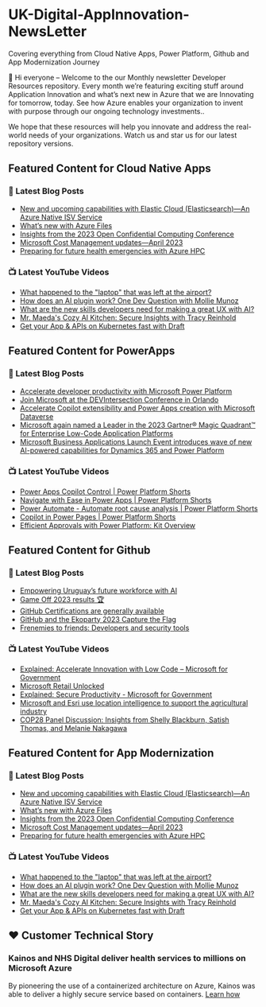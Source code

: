 # UK-Digital-AppInnovation-NewsLetter

Covering everything from Cloud Native Apps, Power Platform, Github and App Modernization Journey

👋 Hi everyone – Welcome to the our Monthly newsletter Developer Resources repository. Every month we’re featuring exciting stuff around Application Innovation and what’s next new in Azure that we are Innovating for tomorrow, today. See how Azure enables your organization to invent with purpose through our ongoing technology investments..


We hope that these resources will help you innovate and address the real-world needs of your organizations. Watch us and star us for our latest repository versions.

## Featured Content for Cloud Native Apps


### 📝 Latest Blog Posts

    
<!-- BLOGCNA:START -->
- [New and upcoming capabilities with Elastic Cloud (Elasticsearch)—An Azure Native ISV Service](https://azure.microsoft.com/blog/new-and-upcoming-capabilities-with-elastic-cloud-elasticsearch-an-azure-native-isv-service/)
- [What’s new with Azure Files](https://azure.microsoft.com/blog/what-s-new-with-azure-files/)
- [Insights from the 2023 Open Confidential Computing Conference](https://azure.microsoft.com/blog/insights-from-the-2023-open-confidential-computing-conference/)
- [Microsoft Cost Management updates—April 2023](https://azure.microsoft.com/blog/microsoft-cost-management-updates-april-2023/)
- [Preparing for future health emergencies with Azure HPC ](https://azure.microsoft.com/blog/preparing-for-future-health-emergencies-with-azure-hpc/)
<!-- BLOGCNA:END -->

### 📺 Latest YouTube Videos

 
<!-- YOUTUBECNA:START -->
- [What happened to the &quot;laptop&quot; that was left at the airport?](https://www.youtube.com/watch?v=f576faq6NqQ)
- [How does an AI plugin work? One Dev Question with Mollie Munoz](https://www.youtube.com/watch?v=BmUMuoj0kyE)
- [What are the new skills developers need for making a great UX with AI?](https://www.youtube.com/watch?v=Z-Qj2DAW334)
- [Mr. Maeda&#39;s Cozy AI Kitchen: Secure Insights with Tracy Reinhold](https://www.youtube.com/watch?v=-w7J7jXg-CA)
- [Get your App &amp; APIs on Kubernetes fast with Draft](https://www.youtube.com/watch?v=Es212osaEbU)
<!-- YOUTUBECNA:END -->

##  Featured Content for PowerApps
### 📝 Latest Blog Posts
<!-- BLOGPOWER:START -->
- [Accelerate developer productivity with Microsoft Power Platform](https://powerapps.microsoft.com/en-us/blog/accelerate-developer-productivity-with-microsoft-power-platform/)
- [Join Microsoft at the DEVIntersection Conference in Orlando](https://powerapps.microsoft.com/en-us/blog/join-microsoft-the-devintersection-conference-in-orlando/)
- [Accelerate Copilot extensibility and Power Apps creation with Microsoft Dataverse](https://www.microsoft.com/en-us/power-platform/blog/2023/11/15/accelerate-copilot-extensibility-and-power-app-creation-with-microsoft-dataverse/)
- [Microsoft again named a Leader in the 2023 Gartner® Magic Quadrant™ for Enterprise Low-Code Application Platforms](https://powerapps.microsoft.com/en-us/blog/microsoft-again-named-a-leader-in-the-2023-gartner-magic-quadrant-for-enterprise-low-code-application-platforms/)
- [Microsoft Business Applications Launch Event introduces wave of new AI-powered capabilities for Dynamics 365 and Power Platform](https://cloudblogs.microsoft.com/dynamics365/bdm/2023/10/25/microsoft-business-applications-launch-event-introduces-wave-of-new-ai-powered-capabilities-for-dynamics-365-and-power-platform/)
<!-- BLOGPOWER:END -->
 ### 📺 Latest YouTube Videos
    
<!-- YOUTUBEPOWER:START -->
- [Power Apps Copilot Control | Power Platform Shorts](https://www.youtube.com/watch?v=11mTv6vZTvY)
- [Navigate with Ease in Power Apps | Power Platform Shorts](https://www.youtube.com/watch?v=9GJRp4bCnWc)
- [Power Automate - Automate root cause analysis | Power Platform Shorts](https://www.youtube.com/watch?v=pA_Yb-FXTs4)
- [Copilot in Power Pages | Power Platform Shorts](https://www.youtube.com/watch?v=K6a5LVLaaOg)
- [Efficient Approvals with Power Platform: Kit Overview](https://www.youtube.com/watch?v=IxenSFO8gOM)
<!-- YOUTUBEPOWER:END -->

##  Featured Content for Github
### 📝 Latest Blog Posts
<!-- BLOGGITHUB:START -->
- [Empowering Uruguay’s future workforce with AI](https://github.blog/2024-01-11-empowering-uruguays-future-workforce-with-ai/)
- [Game Off 2023 results 🏆](https://github.blog/2024-01-09-game-off-2023-results/)
- [GitHub Certifications are generally available](https://github.blog/2024-01-08-github-certifications-are-generally-available/)
- [GitHub and the Ekoparty 2023 Capture the Flag](https://github.blog/2024-01-08-github-and-the-ekoparty-2023-capture-the-flag/)
- [Frenemies to friends: Developers and security tools](https://github.blog/2024-01-08-frenemies-to-friends-developers-and-security-tools/)
<!-- BLOGGITHUB:END -->
### 📺 Latest YouTube Videos
<!-- YOUTUBEGITHUB:START -->
- [Explained: Accelerate Innovation with Low Code – Microsoft for Government](https://www.youtube.com/watch?v=VZlBI4JaCp8)
- [Microsoft Retail Unlocked](https://www.youtube.com/watch?v=XhIemS18N-I)
- [Explained: Secure Productivity - Microsoft for Government](https://www.youtube.com/watch?v=eF18HPG8OJo)
- [Microsoft and Esri use location intelligence to support the agricultural industry](https://www.youtube.com/watch?v=TCA-HGSrPDs)
- [COP28 Panel Discussion: Insights from Shelly Blackburn, Satish Thomas, and Melanie Nakagawa](https://www.youtube.com/watch?v=HZXBZIvG2eU)
<!-- YOUTUBEGITHUB:END -->
##  Featured Content for App Modernization
### 📝 Latest Blog Posts
<!-- BLOGAPPMOD:START -->
- [New and upcoming capabilities with Elastic Cloud (Elasticsearch)—An Azure Native ISV Service](https://azure.microsoft.com/blog/new-and-upcoming-capabilities-with-elastic-cloud-elasticsearch-an-azure-native-isv-service/)
- [What’s new with Azure Files](https://azure.microsoft.com/blog/what-s-new-with-azure-files/)
- [Insights from the 2023 Open Confidential Computing Conference](https://azure.microsoft.com/blog/insights-from-the-2023-open-confidential-computing-conference/)
- [Microsoft Cost Management updates—April 2023](https://azure.microsoft.com/blog/microsoft-cost-management-updates-april-2023/)
- [Preparing for future health emergencies with Azure HPC ](https://azure.microsoft.com/blog/preparing-for-future-health-emergencies-with-azure-hpc/)
<!-- BLOGAPPMOD:END -->
### 📺 Latest YouTube Videos
<!-- YOUTUBEAPPMOD:START -->
- [What happened to the &quot;laptop&quot; that was left at the airport?](https://www.youtube.com/watch?v=f576faq6NqQ)
- [How does an AI plugin work? One Dev Question with Mollie Munoz](https://www.youtube.com/watch?v=BmUMuoj0kyE)
- [What are the new skills developers need for making a great UX with AI?](https://www.youtube.com/watch?v=Z-Qj2DAW334)
- [Mr. Maeda&#39;s Cozy AI Kitchen: Secure Insights with Tracy Reinhold](https://www.youtube.com/watch?v=-w7J7jXg-CA)
- [Get your App &amp; APIs on Kubernetes fast with Draft](https://www.youtube.com/watch?v=Es212osaEbU)
<!-- YOUTUBEAPPMOD:END -->


## ♥️ Customer Technical Story 

### Kainos and NHS Digital deliver health services to millions on Microsoft Azure

By pioneering the use of a containerized architecture on Azure, Kainos was able to deliver a highly secure service based on containers. [Learn how](https://customers.microsoft.com/en-us/story/1368348549535774520-kainos-and-nhs-digital-deliver-health-services-to-millions-on-microsoft-azure)

